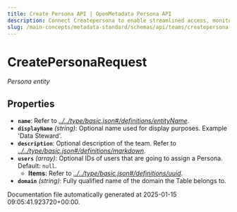 ```yaml
---
title: Create Persona API | OpenMetadata Persona API
description: Connect Createpersona to enable streamlined access, monitoring, or search of enterprise data using secure and scalable integrations.
slug: /main-concepts/metadata-standard/schemas/api/teams/createpersona
---
```


# CreatePersonaRequest

*Persona entity*

## Properties

- **`name`**: Refer to *[../../type/basic.json#/definitions/entityName](#/../type/basic.json#/definitions/entityName)*.
- **`displayName`** *(string)*: Optional name used for display purposes. Example 'Data Steward'.
- **`description`**: Optional description of the team. Refer to *[../../type/basic.json#/definitions/markdown](#/../type/basic.json#/definitions/markdown)*.
- **`users`** *(array)*: Optional IDs of users that are going to assign a Persona. Default: `null`.
  - **Items**: Refer to *[../../type/basic.json#/definitions/uuid](#/../type/basic.json#/definitions/uuid)*.
- **`domain`** *(string)*: Fully qualified name of the domain the Table belongs to.


Documentation file automatically generated at 2025-01-15 09:05:41.923720+00:00.
